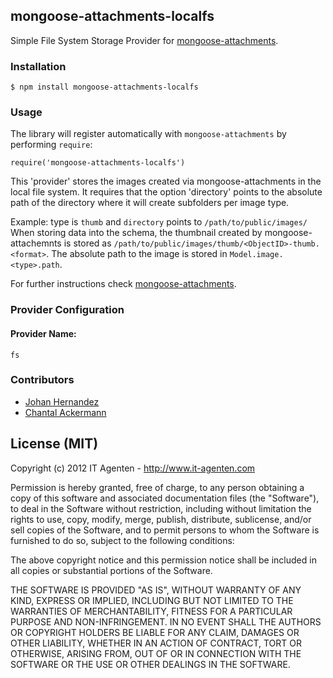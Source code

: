 ## mongoose-attachments-localfs

Simple File System Storage Provider for [mongoose-attachments](https://github.com/firebaseco/mongoose-attachments).

### Installation

    $ npm install mongoose-attachments-localfs

### Usage

The library will register automatically with `mongoose-attachments` by performing `require`:

    require('mongoose-attachments-localfs')


This 'provider' stores the images created via mongoose-attachments in the local file system.
It requires that the option 'directory' points to the absolute path of the directory where it will create subfolders per image type.

Example: type is `thumb` and `directory` points to `/path/to/public/images/`
When storing data into the schema, the thumbnail created by mongoose-attachemnts is stored as `/path/to/public/images/thumb/<ObjectID>-thumb.<format>`.
The absolute path to the image is stored in `Model.image.<type>.path`.

For further instructions check [mongoose-attachments](https://github.com/firebaseco/mongoose-attachments).

### Provider Configuration
#### Provider Name:

    fs


### Contributors

* [Johan Hernandez](https://github.com/thepumpkin1979)
* [Chantal Ackermann](https://github.com/nuarhu)

## License (MIT)

Copyright (c) 2012 IT Agenten - http://www.it-agenten.com

Permission is hereby granted, free of charge, to any person obtaining a copy of this software and associated documentation files (the "Software"), to deal in the Software without restriction, including without limitation the rights to use, copy, modify, merge, publish, distribute, sublicense, and/or sell copies of the Software, and to permit persons to whom the Software is furnished to do so, subject to the following conditions:

The above copyright notice and this permission notice shall be included in all copies or substantial portions of the Software.

THE SOFTWARE IS PROVIDED "AS IS", WITHOUT WARRANTY OF ANY KIND, EXPRESS OR IMPLIED, INCLUDING BUT NOT LIMITED TO THE WARRANTIES OF MERCHANTABILITY, FITNESS FOR A PARTICULAR PURPOSE AND NON-INFRINGEMENT. IN NO EVENT SHALL THE AUTHORS OR COPYRIGHT HOLDERS BE LIABLE FOR ANY CLAIM, DAMAGES OR OTHER LIABILITY, WHETHER IN AN ACTION OF CONTRACT, TORT OR OTHERWISE, ARISING FROM, OUT OF OR IN CONNECTION WITH THE SOFTWARE OR THE USE OR OTHER DEALINGS IN THE SOFTWARE.

